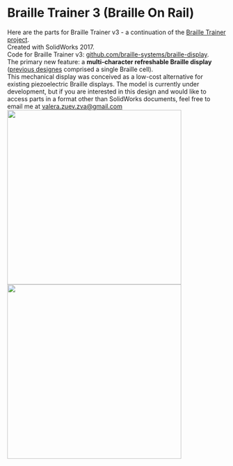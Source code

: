 # Braille Trainer 3 (Braille On Rail)
Here are the parts for Braille Trainer v3  - a continuation of the [Braille Trainer project](https://github.com/braille-systems/learn-braille).<br>
Created with SolidWorks 2017.<br>
Code for Braille Trainer v3: 
[github.com/braille-systems/braille-display](https://github.com/braille-systems/braille-display).<br>
The primary new feature: a  **multi-character refreshable Braille display** ([previous designes](https://github.com/braille-systems/learn-braille) comprised a single Braille cell). <br>
This mechanical display was conceived as a low-cost alternative for existing piezoelectric Braille displays. 
The model is currently under development, but if you are interested in this design and would like to access parts in a format other than SolidWorks documents, feel free to email me at valera.zuev.zva@gmail.com <br>
<img src="https://user-images.githubusercontent.com/23435506/63676867-8511e180-c7f4-11e9-9c95-9c8356343a3e.jpg" width="400">
<img src="https://user-images.githubusercontent.com/23435506/63677667-28afc180-c7f6-11e9-9621-d69e8ff82757.JPG" width="400">
